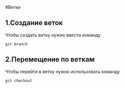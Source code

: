 #Ветки

## 1.Создание веток
Чтобы создать ветку нужно ввести команду
```
git branch
```

## 2.Перемещение по веткам
Чтобы перейти в ветку нужно использовать команду 
```
git checkout
```

